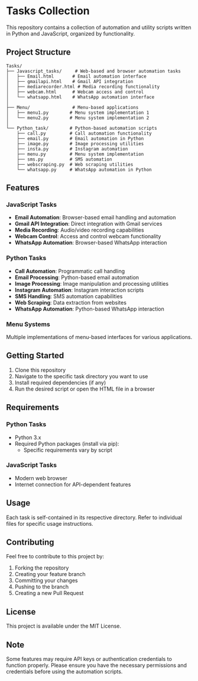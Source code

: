 # Tasks Collection

This repository contains a collection of automation and utility scripts written in Python and JavaScript, organized by functionality.

## Project Structure

```
Tasks/
├── Javascript_tasks/     # Web-based and browser automation tasks
│   ├── Email.html       # Email automation interface
│   ├── gmailapi.html    # Gmail API integration
│   ├── mediarecorder.html # Media recording functionality
│   ├── webcam.html      # Webcam access and control
│   └── whatsapp.html    # WhatsApp automation interface
│
├── Menu/                # Menu-based applications
│   ├── menu1.py        # Menu system implementation 1
│   └── menu2.py        # Menu system implementation 2
│
└── Python_task/        # Python-based automation scripts
    ├── call.py         # Call automation functionality
    ├── email.py        # Email automation in Python
    ├── image.py        # Image processing utilities
    ├── insta.py        # Instagram automation
    ├── menu.py         # Menu system implementation
    ├── sms.py          # SMS automation
    ├── webscraping.py  # Web scraping utilities
    └── whatsapp.py     # WhatsApp automation in Python
```

## Features

### JavaScript Tasks
- **Email Automation**: Browser-based email handling and automation
- **Gmail API Integration**: Direct integration with Gmail services
- **Media Recording**: Audio/video recording capabilities
- **Webcam Control**: Access and control webcam functionality
- **WhatsApp Automation**: Browser-based WhatsApp interaction

### Python Tasks
- **Call Automation**: Programmatic call handling
- **Email Processing**: Python-based email automation
- **Image Processing**: Image manipulation and processing utilities
- **Instagram Automation**: Instagram interaction scripts
- **SMS Handling**: SMS automation capabilities
- **Web Scraping**: Data extraction from websites
- **WhatsApp Automation**: Python-based WhatsApp interaction

### Menu Systems
Multiple implementations of menu-based interfaces for various applications.

## Getting Started

1. Clone this repository
2. Navigate to the specific task directory you want to use
3. Install required dependencies (if any)
4. Run the desired script or open the HTML file in a browser

## Requirements

### Python Tasks
- Python 3.x
- Required Python packages (install via pip):
  - Specific requirements vary by script

### JavaScript Tasks
- Modern web browser
- Internet connection for API-dependent features

## Usage

Each task is self-contained in its respective directory. Refer to individual files for specific usage instructions.

## Contributing

Feel free to contribute to this project by:
1. Forking the repository
2. Creating your feature branch
3. Committing your changes
4. Pushing to the branch
5. Creating a new Pull Request

## License

This project is available under the MIT License.

## Note

Some features may require API keys or authentication credentials to function properly. Please ensure you have the necessary permissions and credentials before using the automation scripts. 